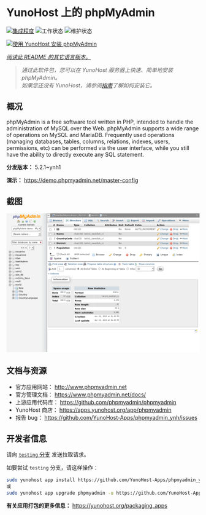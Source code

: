 <!--
注意：此 README 由 <https://github.com/YunoHost/apps/tree/master/tools/readme_generator> 自动生成
请勿手动编辑。
-->

# YunoHost 上的 phpMyAdmin

[![集成程度](https://dash.yunohost.org/integration/phpmyadmin.svg)](https://ci-apps.yunohost.org/ci/apps/phpmyadmin/) ![工作状态](https://ci-apps.yunohost.org/ci/badges/phpmyadmin.status.svg) ![维护状态](https://ci-apps.yunohost.org/ci/badges/phpmyadmin.maintain.svg)

[![使用 YunoHost 安装 phpMyAdmin](https://install-app.yunohost.org/install-with-yunohost.svg)](https://install-app.yunohost.org/?app=phpmyadmin)

*[阅读此 README 的其它语言版本。](./ALL_README.md)*

> *通过此软件包，您可以在 YunoHost 服务器上快速、简单地安装 phpMyAdmin。*  
> *如果您还没有 YunoHost，请参阅[指南](https://yunohost.org/install)了解如何安装它。*

## 概况

phpMyAdmin is a free software tool written in PHP, intended to handle the administration of MySQL over the Web. phpMyAdmin supports a wide range of operations on MySQL and MariaDB. Frequently used operations (managing databases, tables, columns, relations, indexes, users, permissions, etc) can be performed via the user interface, while you still have the ability to directly execute any SQL statement.

**分发版本：** 5.2.1~ynh1

**演示：** <https://demo.phpmyadmin.net/master-config>

## 截图

![phpMyAdmin 的截图](./doc/screenshots/68747470733a2f2f7777772e7068706d7961646d696e2e6e65742f7374617469632f696d616765732f73637265656e73686f74732f7374727563747572652e706e67.png)

## 文档与资源

- 官方应用网站： <http://www.phpmyadmin.net>
- 官方管理文档： <https://www.phpmyadmin.net/docs/>
- 上游应用代码库： <https://github.com/phpmyadmin/phpmyadmin>
- YunoHost 商店： <https://apps.yunohost.org/app/phpmyadmin>
- 报告 bug： <https://github.com/YunoHost-Apps/phpmyadmin_ynh/issues>

## 开发者信息

请向 [`testing` 分支](https://github.com/YunoHost-Apps/phpmyadmin_ynh/tree/testing) 发送拉取请求。

如要尝试 `testing` 分支，请这样操作：

```bash
sudo yunohost app install https://github.com/YunoHost-Apps/phpmyadmin_ynh/tree/testing --debug
或
sudo yunohost app upgrade phpmyadmin -u https://github.com/YunoHost-Apps/phpmyadmin_ynh/tree/testing --debug
```

**有关应用打包的更多信息：** <https://yunohost.org/packaging_apps>
